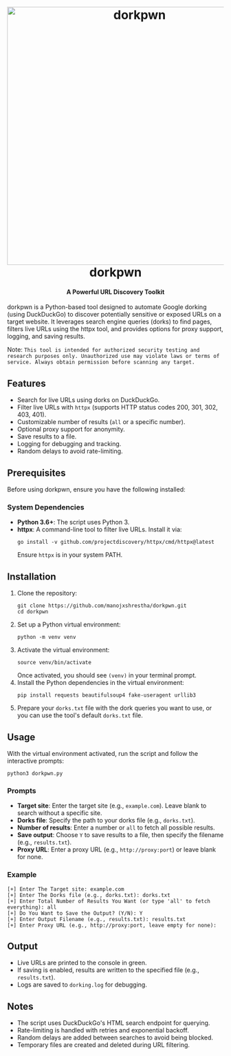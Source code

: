 <h1 align="center">
  <br>
  <a href="https://github.com/manojxshrestha/">
    <img src="https://github.com/user-attachments/assets/c10a85ca-c97e-4fdf-af29-b4ebf59bcc8b" alt="dorkpwn" width="600">
  </a>
  <br>
  dorkpwn
  <br>
</h1>

<h4 align="center">A Powerful URL Discovery Toolkit</h4>

dorkpwn is a Python-based tool designed to automate Google dorking (using DuckDuckGo) to discover potentially sensitive or exposed URLs on a target website. It leverages search engine queries (dorks) to find pages, filters live URLs using the httpx tool, and provides options for proxy support, logging, and saving results.

Note: `This tool is intended for authorized security testing and research purposes only. Unauthorized use may violate laws or terms of service. Always obtain permission before scanning any target.`

## Features
- Search for live URLs using dorks on DuckDuckGo.
- Filter live URLs with `httpx` (supports HTTP status codes 200, 301, 302, 403, 401).
- Customizable number of results (`all` or a specific number).
- Optional proxy support for anonymity.
- Save results to a file.
- Logging for debugging and tracking.
- Random delays to avoid rate-limiting.

## Prerequisites
Before using dorkpwn, ensure you have the following installed:

### System Dependencies
- **Python 3.6+**: The script uses Python 3.
- **httpx**: A command-line tool to filter live URLs. Install it via:
  ```
  go install -v github.com/projectdiscovery/httpx/cmd/httpx@latest
  ```
  Ensure `httpx` is in your system PATH.

## Installation
1. Clone the repository:
   ```
   git clone https://github.com/manojxshrestha/dorkpwn.git
   cd dorkpwn
   ```
2. Set up a Python virtual environment:
   ```
   python -m venv venv
   ```
3. Activate the virtual environment:
     ```
     source venv/bin/activate
     ```
   Once activated, you should see `(venv)` in your terminal prompt.
4. Install the Python dependencies in the virtual environment:
   ```
   pip install requests beautifulsoup4 fake-useragent urllib3
   ```
5. Prepare your `dorks.txt` file with the dork queries you want to use, or you can use the tool's default `dorks.txt` file.

## Usage
With the virtual environment activated, run the script and follow the interactive prompts:
```
python3 dorkpwn.py
```

### Prompts
- **Target site**: Enter the target site (e.g., `example.com`). Leave blank to search without a specific site.
- **Dorks file**: Specify the path to your dorks file (e.g., `dorks.txt`).
- **Number of results**: Enter a number or `all` to fetch all possible results.
- **Save output**: Choose `Y` to save results to a file, then specify the filename (e.g., `results.txt`).
- **Proxy URL**: Enter a proxy URL (e.g., `http://proxy:port`) or leave blank for none.

### Example
```
[+] Enter The Target site: example.com
[+] Enter The Dorks file (e.g., dorks.txt): dorks.txt
[+] Enter Total Number of Results You Want (or type 'all' to fetch everything): all
[+] Do You Want to Save the Output? (Y/N): Y
[+] Enter Output Filename (e.g., results.txt): results.txt
[+] Enter Proxy URL (e.g., http://proxy:port, leave empty for none): 
```

## Output
- Live URLs are printed to the console in green.
- If saving is enabled, results are written to the specified file (e.g., `results.txt`).
- Logs are saved to `dorking.log` for debugging.

## Notes
- The script uses DuckDuckGo's HTML search endpoint for querying.
- Rate-limiting is handled with retries and exponential backoff.
- Random delays are added between searches to avoid being blocked.
- Temporary files are created and deleted during URL filtering.
